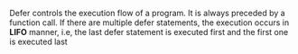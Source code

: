 Defer controls the execution flow of a program. It is always preceded by a function call. If there are multiple defer statements, the execution occurs in **LIFO** manner, i.e, the last defer statement is executed first and the first one is executed last